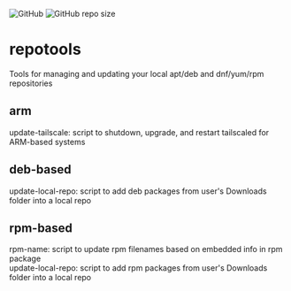 ![GitHub](https://img.shields.io/github/license/bowmanjc/repotools)
![GitHub repo size](https://img.shields.io/github/repo-size/bowmanjc/repotools)

# repotools
Tools for managing and updating your local apt/deb and dnf/yum/rpm repositories

## arm
update-tailscale: script to shutdown, upgrade, and restart tailscaled for ARM-based systems

## deb-based
update-local-repo: script to add deb packages from user's Downloads folder into a local repo

## rpm-based
rpm-name: script to update rpm filenames based on embedded info in rpm package\
update-local-repo: script to add rpm packages from user's Downloads folder into a local repo